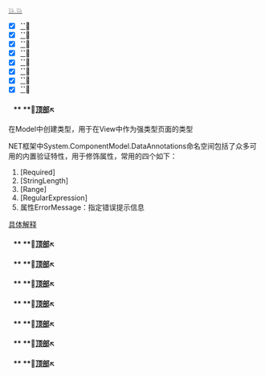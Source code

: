 <a  id="top" href="#top">:collision:   :collision: </a>


- [x] <a href="#01">**``**</a>:sunflower:
- [x] <a href="#02">**``**</a>:sunflower:
- [x] <a href="#03">**``**</a>:sunflower:
- [x] <a href="#04">**``**</a>:sunflower:
- [x] <a href="#05">**``**</a>:sunflower:
- [x] <a href="#06">**``**</a>:sunflower:
- [x] <a href="#07">**``**</a>:sunflower:
- [x] <a href="#08">**``**</a>:sunflower:

#### &nbsp;&nbsp; <a id="01">** **</a>:flags:<a href="#top">顶部</a>:arrow_upper_left:

在Model中创建类型，用于在View中作为强类型页面的类型

NET框架中System.ComponentModel.DataAnnotations命名空间包括了众多可用的内置验证特性，用于修饰属性，常用的四个如下：
1. [Required]
2. [StringLength]
3. [Range]
4. [RegularExpression]
5. 属性ErrorMessage：指定错误提示信息

[具体解释](https://github.com/swordboyASS/MVC5--online/blob/master/%E6%95%B0%E6%8D%AE%E9%AA%8C%E8%AF%81%E6%B3%A8%E8%A7%A3.md)

#### 


#### &nbsp;&nbsp; <a id="02">** **</a>:flags:<a href="#top">顶部</a>:arrow_upper_left:


#### &nbsp;&nbsp; <a id="03">** **</a>:flags:<a href="#top">顶部</a>:arrow_upper_left:


#### &nbsp;&nbsp; <a id="04">** **</a>:flags:<a href="#top">顶部</a>:arrow_upper_left:


#### &nbsp;&nbsp; <a id="05">** **</a>:flags:<a href="#top">顶部</a>:arrow_upper_left:


#### &nbsp;&nbsp; <a id="06">** **</a>:flags:<a href="#top">顶部</a>:arrow_upper_left:


#### &nbsp;&nbsp; <a id="07">** **</a>:flags:<a href="#top">顶部</a>:arrow_upper_left:


#### &nbsp;&nbsp; <a id="08">** **</a>:flags:<a href="#top">顶部</a>:arrow_upper_left:







 












